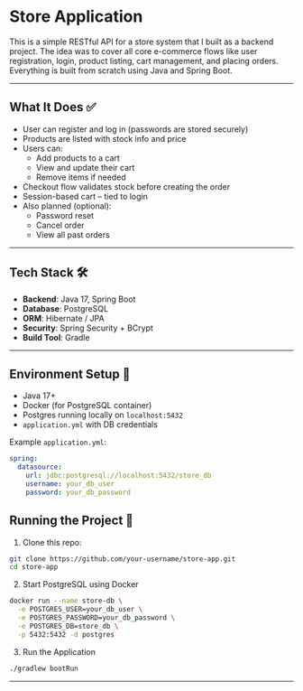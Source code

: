 # Store Application 

This is a simple RESTful API for a store system that I built as a backend project. The idea was to cover all core e-commerce flows like user registration, login, product listing, cart management, and placing orders. Everything is built from scratch using Java and Spring Boot.

---

## What It Does ✅

- User can register and log in (passwords are stored securely)
- Products are listed with stock info and price
- Users can:
    - Add products to a cart
    - View and update their cart
    - Remove items if needed
- Checkout flow validates stock before creating the order
- Session-based cart – tied to login
- Also planned (optional):
    - Password reset
    - Cancel order
    - View all past orders

---

## Tech Stack 🛠️

- **Backend**: Java 17, Spring Boot
- **Database**: PostgreSQL
- **ORM**: Hibernate / JPA
- **Security**: Spring Security + BCrypt
- **Build Tool**: Gradle

---

## Environment Setup 🧪

- Java 17+
- Docker (for PostgreSQL container)
- Postgres running locally on `localhost:5432`
- `application.yml` with DB credentials

Example `application.yml`:
```yaml
spring:
  datasource:
    url: jdbc:postgresql://localhost:5432/store_db
    username: your_db_user
    password: your_db_password
```


## Running the Project 🚀

1. Clone this repo:
```bash
git clone https://github.com/your-username/store-app.git
cd store-app
```
2. Start PostgreSQL using Docker
```bash
docker run --name store-db \
  -e POSTGRES_USER=your_db_user \
  -e POSTGRES_PASSWORD=your_db_password \
  -e POSTGRES_DB=store_db \
  -p 5432:5432 -d postgres
```

3. Run the Application
 ```bash
./gradlew bootRun
```
---
